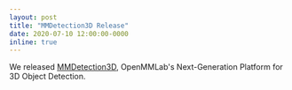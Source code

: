 ```yaml
---
layout: post
title: "MMDetection3D Release"
date: 2020-07-10 12:00:00-0000
inline: true
---
```


We released <a href="https://github.com/open-mmlab/mmdetection3d">MMDetection3D</a>, OpenMMLab's Next-Generation Platform for 3D Object Detection.



